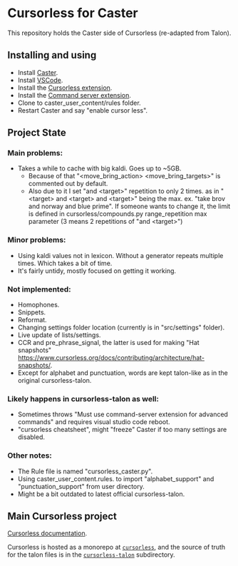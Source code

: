 # Cursorless for Caster
This repository holds the Caster side of Cursorless (re-adapted from Talon).

## Installing and using
* Install [Caster](https://github.com/dictation-toolbox/Caster).
* Install [VSCode](https://code.visualstudio.com).
* Install the [Cursorless extension](https://marketplace.visualstudio.com/items?itemName=pokey.cursorless).
* Install the [Command server extension](https://marketplace.visualstudio.com/items?itemName=pokey.command-server).
* Clone to caster_user_content/rules folder.
* Restart Caster and say "enable cursor less".

## Project State
### Main problems:
* Takes a while to cache with big kaldi. Goes up to ~5GB.
	* Because of that "\<move_bring_action\> \<move_bring_targets\>" is commented out by default.
	* Also due to it I set "and \<target\>" repetition to only 2 times.
	as in "\<target\> and \<target\> and \<target\>" being the max. 
	ex. "take brov and norway and blue prime".
	  If someone wants to change it, the limit is defined in cursorless/compounds.py range_repetition max parameter (3 means 2 repetitions of "and \<target\>")

### Minor problems:
* Using kaldi values not in lexicon. Without a generator repeats multiple times. Which takes a bit of time.
* It's fairly untidy, mostly focused on getting it working. 

### Not implemented:
* Homophones.
* Snippets.
* Reformat.
* Changing settings folder location (currently is in "src/settings" folder).
* Live update of lists/settings.
* CCR and pre_phrase_signal, the latter is used for making "Hat snapshots" https://www.cursorless.org/docs/contributing/architecture/hat-snapshots/.
* Except for alphabet and punctuation, words are kept talon-like as in the original cursorless-talon.

### Likely happens in cursorless-talon as well:
* Sometimes throws "Must use command-server extension for advanced commands"
		and requires visual studio code reboot.
* "cursorless cheatsheet", might "freeze" Caster if too many settings are disabled.	

### Other notes:
* The Rule file is named "cursorless_caster.py".
* Using caster_user_content.rules. 
	to import "alphabet_support" and "punctuation_support" from user directory.
* Might be a bit outdated to latest official cursorless-talon.	

## Main Cursorless project
[Cursorless documentation](https://www.cursorless.org/docs/).

Cursorless is hosted as a monorepo at [`cursorless`](https://github.com/cursorless-dev/cursorless), and the source of truth for the talon files is in the [`cursorless-talon`](https://github.com/cursorless-dev/cursorless/tree/main/cursorless-talon) subdirectory.
